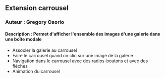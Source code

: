 ## Extension carrousel
### Auteur : Gregory Osorio
#### Description : Permet d'afficher l'ensemble des images d'une galerie dans une boîte modale
- Associer la galerie au carrousel
- Faire le carrousel quand on clic sur une image de la galerie
- Navigation dans le carrousel avec des radios-boutons et avec des flèches 
- Animation du carrousel